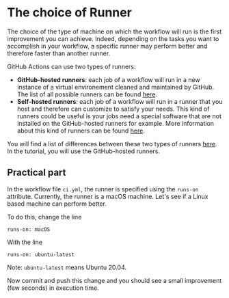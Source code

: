# The choice of Runner

The choice of the type of machine on which the workflow will run is the first improvement you can achieve. Indeed, depending on the tasks you want to accomplish in your workflow, a specific runner may perform better and therefore faster than another runner.

GitHub Actions can use two types of runners:
- **GitHub-hosted runners**: each job of a workflow will run in a new instance of a virtual environement cleaned and maintained by GitHub. The list of all possible runners can be found [here](https://docs.github.com/en/actions/using-workflows/workflow-syntax-for-github-actions#choosing-github-hosted-runners).
- **Self-hosted runners**: each job of a workflow will run in a runner that you host and therefore can customize to satisfy your needs. This kind of runners could be useful is your jobs need a special software that are not installed on the GitHub-hosted runners for example. More information about this kind of runners can be found [here](https://docs.github.com/en/actions/hosting-your-own-runners/about-self-hosted-runners).

You will find a list of differences between these two types of runners [here](https://docs.github.com/en/actions/hosting-your-own-runners/about-self-hosted-runners#differences-between-github-hosted-and-self-hosted-runners). In the tutorial, you will use the GitHub-hosted runners.

## Practical part

In the workflow file `ci.yml`, the runner is specified using the `runs-on` attribute. Currently, the runner is a macOS machine. Let's see if a Linux based machine can perform better.

To do this, change the line 
```
runs-on: macOS
```
With the line
```
runs-on: ubuntu-latest
```
Note: `ubuntu-latest` means Ubuntu 20.04.

Now commit and push this change and you should see a small improvement (few seconds) in execution time.
